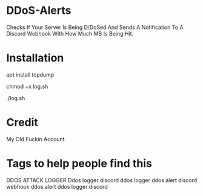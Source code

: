 # DDoS-Alerts
Checks If Your Server Is Being D/DoSed And Sends A Notification To A Discord Webhook With How Much MB Is Being Hit. 


# Installation

apt install tcpdump

chmod +x log.sh

./log.sh


# Credit
My Old Fuckin Account.


# Tags to help people find this
DDOS ATTACK LOGGER
Ddos logger
discord ddos logger
ddos alert
discord webhook ddos alert
ddos logger discord